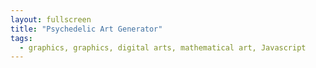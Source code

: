 ```yaml
---
layout: fullscreen
title: "Psychedelic Art Generator"
tags:
  - graphics, graphics, digital arts, mathematical art, Javascript
---
```


<canvas id="canvas"></canvas>
<script>
const canvas = document.getElementById("canvas");
const ctx = canvas.getContext("2d");

function resizeCanvas() {
  canvas.width = window.innerWidth;
  canvas.height = window.innerHeight;
}
resizeCanvas();
window.addEventListener("resize", resizeCanvas);

let t = 0;

function draw() {
  const w = canvas.width;
  const h = canvas.height;

  // Fade previous frame slightly to create trails
  ctx.fillStyle = "rgba(0, 0, 0, 0.1)";
  ctx.fillRect(0, 0, w, h);

  const cx = w / 2;
  const cy = h / 2;

  const numShapes = 200;
  for (let i = 0; i < numShapes; i++) {
    const angle = (i / numShapes) * Math.PI * 2 + t * 0.01;
    const radius = Math.sin(t * 0.02 + i) * 250 + 300;

    const x = cx + Math.cos(angle) * radius;
    const y = cy + Math.sin(angle) * radius;

    const hue = (i * 12 + t * 4) % 360;
    const size = 10 + 8 * Math.sin(t * 0.05 + i);

    ctx.beginPath();
    ctx.arc(x, y, size, 0, Math.PI * 2);
    ctx.fillStyle = `hsl(${hue}, 100%, 50%)`;
    ctx.fill();
  }

  t++;
  requestAnimationFrame(draw);
}

draw();
</script>
